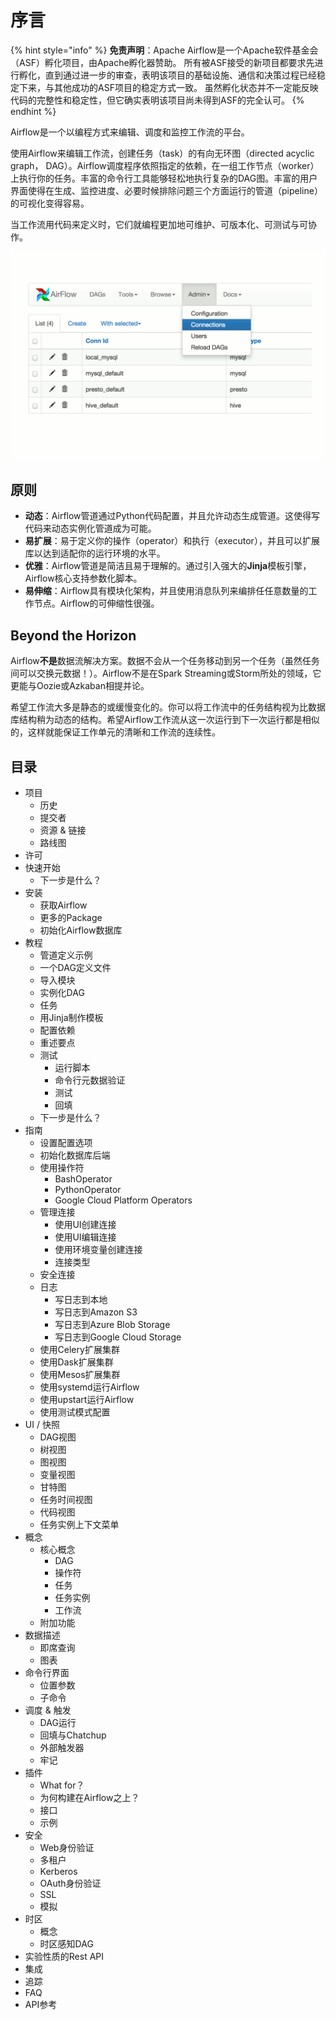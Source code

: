 # 序言

{% hint style="info" %}
**免责声明**：Apache Airflow是一个Apache软件基金会（ASF）孵化项目，由Apache孵化器赞助。 所有被ASF接受的新项目都要求先进行孵化，直到通过进一步的审查，表明该项目的基础设施、通信和决策过程已经稳定下来，与其他成功的ASF项目的稳定方式一致。 虽然孵化状态并不一定能反映代码的完整性和稳定性，但它确实表明该项目尚未得到ASF的完全认可。
{% endhint %}

Airflow是一个以编程方式来编辑、调度和监控工作流的平台。

使用Airflow来编辑工作流，创建任务（task）的有向无环图（directed acyclic graph， DAG）。Airflow调度程序依照指定的依赖，在一组工作节点（worker）上执行你的任务。丰富的命令行工具能够轻松地执行复杂的DAG图。丰富的用户界面使得在生成、监控进度、必要时候排除问题三个方面运行的管道（pipeline）的可视化变得容易。

当工作流用代码来定义时，它们就编程更加地可维护、可版本化、可测试与可协作。

![](../.gitbook/assets/airflow.gif)

## 原则

* **动态**：Airflow管道通过Python代码配置，并且允许动态生成管道。这使得写代码来动态实例化管道成为可能。
* **易扩展**：易于定义你的操作（operator）和执行（executor），并且可以扩展库以达到适配你的运行环境的水平。
* **优雅**：Airflow管道是简洁且易于理解的。通过引入强大的**Jinja**模板引擎，Airflow核心支持参数化脚本。
* **易伸缩**：Airflow具有模块化架构，并且使用消息队列来编排任任意数量的工作节点。Airflow的可伸缩性很强。

## Beyond the Horizon

Airflow**不是**数据流解决方案。数据不会从一个任务移动到另一个任务（虽然任务间可以交换元数据！）。Airflow不是在Spark Streaming或Storm所处的领域，它更能与Oozie或Azkaban相提并论。

希望工作流大多是静态的或缓慢变化的。你可以将工作流中的任务结构视为比数据库结构稍为动态的结构。希望Airflow工作流从这一次运行到下一次运行都是相似的，这样就能保证工作单元的清晰和工作流的连续性。

## 目录

* 项目
  * 历史
  * 提交者
  * 资源 & 链接
  * 路线图
* 许可
* 快速开始
  * 下一步是什么？
* 安装
  * 获取Airflow
  * 更多的Package
  * 初始化Airflow数据库
* 教程
  * 管道定义示例
  * 一个DAG定义文件
  * 导入模块
  * 实例化DAG
  * 任务
  * 用Jinja制作模板
  * 配置依赖
  * 重述要点
  * 测试
    * 运行脚本
    * 命令行元数据验证
    * 测试
    * 回填
  * 下一步是什么？
* 指南
  * 设置配置选项
  * 初始化数据库后端
  * 使用操作符
    * BashOperator
    * PythonOperator
    * Google Cloud Platform Operators
  * 管理连接
    * 使用UI创建连接
    * 使用UI编辑连接
    * 使用环境变量创建连接
    * 连接类型
  * 安全连接
  * 日志
    * 写日志到本地
    * 写日志到Amazon S3
    * 写日志到Azure Blob Storage
    * 写日志到Google Cloud Storage
  * 使用Celery扩展集群
  * 使用Dask扩展集群
  * 使用Mesos扩展集群
  * 使用systemd运行Airflow
  * 使用upstart运行Airflow
  * 使用测试模式配置
* UI / 快照
  * DAG视图
  * 树视图
  * 图视图
  * 变量视图
  * 甘特图
  * 任务时间视图
  * 代码视图
  * 任务实例上下文菜单
* 概念
  * 核心概念
    * DAG
    * 操作符
    * 任务
    * 任务实例
    * 工作流
  * 附加功能
* 数据描述
  * 即席查询
  * 图表
* 命令行界面
  * 位置参数
  * 子命令
* 调度 & 触发
  * DAG运行
  * 回填与Chatchup
  * 外部触发器
  * 牢记
* 插件
  * What for？
  * 为何构建在Airflow之上？
  * 接口
  * 示例
* 安全
  * Web身份验证
  * 多租户
  * Kerberos
  * OAuth身份验证
  * SSL
  * 模拟
* 时区
  * 概念
  * 时区感知DAG
* 实验性质的Rest API
* 集成
* 追踪
* FAQ
* API参考



